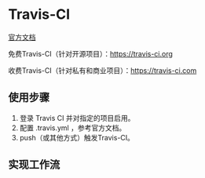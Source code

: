 # Travis-CI

[官方文档](https://docs.travis-ci.com/)

免费Travis-CI（针对开源项目）：https://travis-ci.org

收费Travis-CI（针对私有和商业项目）：https://travis-ci.com

## 使用步骤

1. 登录 Travis CI 并对指定的项目启用。
2. 配置 .travis.yml ，参考官方文档。
3. push（或其他方式）触发Travis-CI。

## 实现工作流